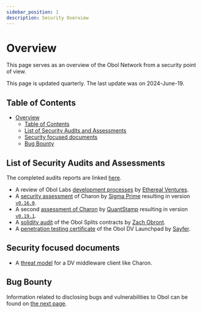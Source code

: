```yaml
---
sidebar_position: 1
description: Security Overview
---
```


# Overview

This page serves as an overview of the Obol Network from a security point of view.

This page is updated quarterly. The last update was on 2024-June-19.

## Table of Contents

* [Overview](overview.md#overview)
  * [Table of Contents](overview.md#table-of-contents)
  * [List of Security Audits and Assessments](overview.md#list-of-security-audits-and-assessments)
  * [Security focused documents](overview.md#security-focused-documents)
  * [Bug Bounty](overview.md#bug-bounty)

## List of Security Audits and Assessments

The completed audits reports are linked [here](https://github.com/ObolNetwork/obol-security/tree/main/audits).

* A review of Obol Labs [development processes](https://github.com/ObolNetwork/obol-docs/blob/main/versioned_docs/version-v1.0.0/sec/ev-assessment/README.md) by [Ethereal Ventures](https://www.etherealventures.com/).
* A [security assessment](https://github.com/ObolNetwork/obol-security/blob/f9d7b0ad0bb8897f74ccb34cd4bd83012ad1d2b5/audits/Sigma_Prime_Obol_Network_Charon_Security_Assessment_Report_v2_1.pdf) of Charon by [Sigma Prime](https://sigmaprime.io/) resulting in version [`v0.16.0`](https://github.com/ObolNetwork/charon/releases/tag/v0.16.0).
* A second [assessment of Charon](https://obol.tech/charon_quantstamp_assessment.pdf) by [QuantStamp](https://quantstamp.com/) resulting in version [`v0.19.1`](https://github.com/ObolNetwork/charon/releases/tag/v0.19.1).
* A [solidity audit](https://github.com/ObolNetwork/obol-docs/blob/main/versioned_docs/version-v1.0.0/sec/smart_contract_audit/README.md) of the Obol Splits contracts by [Zach Obront](https://zachobront.com/).
* A [penetration testing certificate](https://github.com/ObolNetwork/obol-security/blob/main/audits/Sayfer_2024-03_Penetration_Testing_CFD.pdf) of the Obol DV Launchpad by [Sayfer](https://sayfer.io/).

## Security focused documents

* A [threat model](https://github.com/ObolNetwork/obol-docs/blob/main/versioned_docs/version-v1.0.0/sec/threat_model/README.md) for a DV middleware client like Charon.

## Bug Bounty

Information related to disclosing bugs and vulnerabilities to Obol can be found on [the next page](bug-bounty.md).
